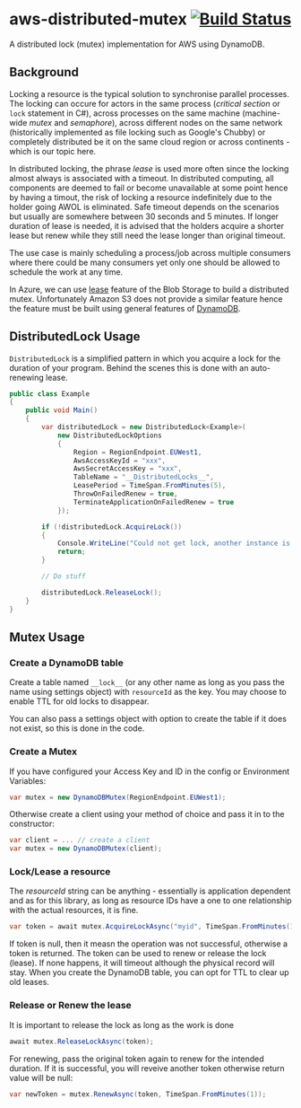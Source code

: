 # aws-distributed-mutex [![Build Status](https://github.com/Informatievlaanderen/aws-distributed-mutex/workflows/CI/badge.svg)](https://github.com/Informatievlaanderen/aws-distributed-mutex/actions)

A distributed lock (mutex) implementation for AWS using DynamoDB.

## Background

Locking a resource is the typical solution to synchronise parallel processes. The locking can occure for actors in the same process (*critical section* or `lock` statement in C#), across processes on the same machine (machine-wide *mutex* and *semaphore*), across different nodes on the same network (historically implemented as file locking such as Google's Chubby) or completely distributed be it on the same cloud region or across continents - which is our topic here.

In distributed locking, the phrase *lease* is used more often since the locking almost always is associated with a timeout. In distributed computing, all components are deemed to fail or become unavailable at some point hence by having a timout, the risk of locking a resource indefinitely due to the holder going AWOL is eliminated. Safe timeout depends on the scenarios but usually are somewhere between 30 seconds and 5 minutes. If longer duration of lease is needed, it is advised that the holders acquire a shorter lease but renew while they still need the lease longer than original timeout.

The use case is mainly scheduling a process/job across multiple consumers where there could be many consumers yet only one should be allowed to schedule the work at any time.

In Azure, we can use [lease](https://docs.microsoft.com/en-us/rest/api/storageservices/lease-blob) feature of the Blob Storage to build a distributed mutex. Unfortunately Amazon S3 does not provide a similar feature hence the feature must be built using general features of [DynamoDB](https://aws.amazon.com/dynamodb/).

## DistributedLock Usage

`DistributedLock` is a simplified pattern in which you acquire a lock for the duration of your program. Behind the scenes this is done with an auto-renewing lease.

```csharp
public class Example
{
    public void Main()
    {
        var distributedLock = new DistributedLock<Example>(
            new DistributedLockOptions
            {
                Region = RegionEndpoint.EUWest1,
                AwsAccessKeyId = "xxx",
                AwsSecretAccessKey = "xxx",
                TableName = "__DistributedLocks__",
                LeasePeriod = TimeSpan.FromMinutes(5),
                ThrowOnFailedRenew = true,
                TerminateApplicationOnFailedRenew = true
            });

        if (!distributedLock.AcquireLock())
        {
            Console.WriteLine("Could not get lock, another instance is busy");
            return;
        }

        // Do stuff

        distributedLock.ReleaseLock();
    }
}
```

## Mutex Usage

### Create a DynamoDB table

Create a table named `__lock__` (or any other name as long as you pass the name using settings object) with `resourceId` as the key. You may choose to enable TTL for old locks to disappear.

You can also pass a settings object with option to create the table if it does not exist, so this is done in the code.

### Create a Mutex

If you have configured your Access Key and ID in the config or Environment Variables:

``` csharp
var mutex = new DynamoDBMutex(RegionEndpoint.EUWest1);
```

Otherwise create a client using your method of choice and pass it in to the constructor:

``` csharp
var client = ... // create a client
var mutex = new DynamoDBMutex(client);
```

### Lock/Lease a resource

The *resourceId* string can be anything - essentially is application dependent and as for this library, as long as resource IDs have a one to one relationship with the actual resources, it is fine.

``` csharp
var token = await mutex.AcquireLockAsync("myid", TimeSpan.FromMinutes(1));
```

If token is null, then it measn the operation was not successful, otherwise a token is returned. The token can be used to renew or release the lock (lease). If none happens, it will timeout although the physical record will stay. When you create the DynamoDB table, you can opt for TTL to clear up old leases.

### Release or Renew the lease

It is important to release the lock as long as the work is done

``` csharp
await mutex.ReleaseLockAsync(token);
```

For renewing, pass the original token again to renew for the intended duration. If it is successful, you will reveive another token otherwise return value will be null:

``` csharp
var newToken = mutex.RenewAsync(token, TimeSpan.FromMinutes(1));
```
